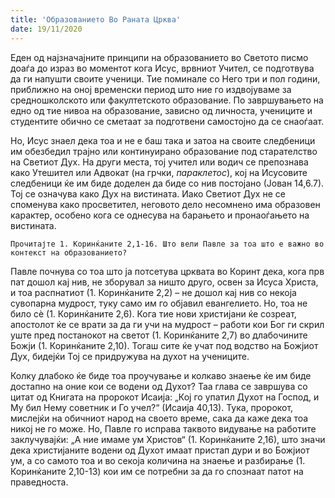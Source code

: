 ```yaml
---
title: 'Образованието Во Раната Црква'
date: 19/11/2020
---
```


Еден од најзначајните принципи на образованието во Светото писмо доаѓа до израз во моментот кога Исус, врвниот Учител, се подготвува да ги напушти своите ученици. Тие поминале со Него три и пол години, приближно на оној временски период што ние го издвојуваме за средношколското или факултетското образование. По завршувањето на едно од тие нивоа на образование, зависно од личноста, учениците и студентите обично се сметаат за подготвени самостојно да се снаоѓаат.

Но, Исус знаел дека тоа и не е баш така и затоа на своите следбеници им обезбедил трајно или континуирано образование под старателство на Светиот Дух. На други места, тој учител или водич се препознава како Утешител или Адвокат (на грчки, *параклетос*), кој на Исусовите следбеници ќе им биде доделен да биде со нив постојано (Јован 14,6.7). Тој се означува како Дух на вистината. Иако Светиот Дух не се споменува како просветител, неговото дело несомнено има образовен карактер, особено кога се однесува на барањето и пронаоѓањето на вистината.

`Прочитајте 1. Коринќаните 2,1-16. Што вели Павле за тоа што е важно во контекст на образованието?`

Павле почнува со тоа што ја потсетува црквата во Коринт дека, кога прв пат дошол кај нив, не зборувал за ништо друго, освен за Исуса Христа, и тоа распнатиот (1. Коринќаните 2,2) – не дошол кај нив со некоја сувопарна мудрост, туку само им го објавил евангелието. Но, тоа не било сѐ (1. Коринќаните 2,6). Кога тие нови христијани ќе созреат, апостолот ќе се врати за да ги учи на мудрост – работи кои Бог ги скрил уште пред постанокот на светот (1. Коринќаните 2,7) во длабочините Божји (1. Коринќаните 2,10). Тогаш сите ќе учат под водство на Божјиот Дух, бидејќи Тој се придружува на духот на учениците.

Колку длабоко ќе биде тоа проучување и колкаво знаење ќе им биде достапно на оние кои се водени од Духот? Таа глава се завршува со цитат од Книгата на пророкот Исаија: „Кој го упатил Духот на Господ, и Му бил Нему советник и Го учел?“ (Исаија 40,13). Тука, пророкот, мислејќи на обичниот народ на своето време, сака да каже дека тоа никој не го може. Но, Павле го исправа таквото видување на работите заклучувајќи: „А ние имаме ум Христов“ (1. Коринќаните 2,16), што значи дека христијаните водени од Духот имаат пристап дури и во Божјиот ум, а со самото тоа и во секоја количина на знаење и разбирање (1. Коринќаните 2,10-13) кои им се потребни за да го спознаат патот на праведноста.